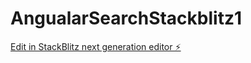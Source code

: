 # AngualarSearchStackblitz1

[Edit in StackBlitz next generation editor ⚡️](https://stackblitz.com/~/github.com/rahulchourasia16mpct/AngualarSearchStackblitz1)